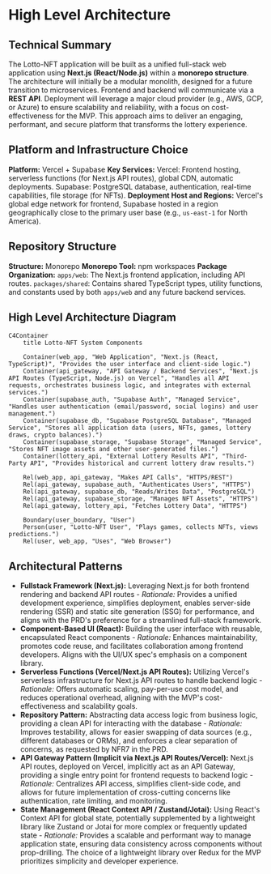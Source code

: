 # High Level Architecture

## Technical Summary

The Lotto-NFT application will be built as a unified full-stack web application using **Next.js (React/Node.js)** within a **monorepo structure**. The architecture will initially be a modular monolith, designed for a future transition to microservices. Frontend and backend will communicate via a **REST API**. Deployment will leverage a major cloud provider (e.g., AWS, GCP, or Azure) to ensure scalability and reliability, with a focus on cost-effectiveness for the MVP. This approach aims to deliver an engaging, performant, and secure platform that transforms the lottery experience.

## Platform and Infrastructure Choice

**Platform:** Vercel + Supabase
**Key Services:** Vercel: Frontend hosting, serverless functions (for Next.js API routes), global CDN, automatic deployments. Supabase: PostgreSQL database, authentication, real-time capabilities, file storage (for NFTs).
**Deployment Host and Regions:** Vercel's global edge network for frontend, Supabase hosted in a region geographically close to the primary user base (e.g., `us-east-1` for North America).

## Repository Structure

**Structure:** Monorepo
**Monorepo Tool:** npm workspaces
**Package Organization:** `apps/web`: The Next.js frontend application, including API routes. `packages/shared`: Contains shared TypeScript types, utility functions, and constants used by both `apps/web` and any future backend services.

## High Level Architecture Diagram

```mermaid
C4Container
    title Lotto-NFT System Components

    Container(web_app, "Web Application", "Next.js (React, TypeScript)", "Provides the user interface and client-side logic.")
    Container(api_gateway, "API Gateway / Backend Services", "Next.js API Routes (TypeScript, Node.js) on Vercel", "Handles all API requests, orchestrates business logic, and integrates with external services.")
    Container(supabase_auth, "Supabase Auth", "Managed Service", "Handles user authentication (email/password, social logins) and user management.")
    Container(supabase_db, "Supabase PostgreSQL Database", "Managed Service", "Stores all application data (users, NFTs, games, lottery draws, crypto balances).")
    Container(supabase_storage, "Supabase Storage", "Managed Service", "Stores NFT image assets and other user-generated files.")
    Container(lottery_api, "External Lottery Results API", "Third-Party API", "Provides historical and current lottery draw results.")

    Rel(web_app, api_gateway, "Makes API Calls", "HTTPS/REST")
    Rel(api_gateway, supabase_auth, "Authenticates Users", "HTTPS")
    Rel(api_gateway, supabase_db, "Reads/Writes Data", "PostgreSQL")
    Rel(api_gateway, supabase_storage, "Manages NFT Assets", "HTTPS")
    Rel(api_gateway, lottery_api, "Fetches Lottery Data", "HTTPS")

    Boundary(user_boundary, "User")
    Person(user, "Lotto-NFT User", "Plays games, collects NFTs, views predictions.")
    Rel(user, web_app, "Uses", "Web Browser")
```

## Architectural Patterns

-   **Fullstack Framework (Next.js):** Leveraging Next.js for both frontend rendering and backend API routes - _Rationale:_ Provides a unified development experience, simplifies deployment, enables server-side rendering (SSR) and static site generation (SSG) for performance, and aligns with the PRD's preference for a streamlined full-stack framework.
-   **Component-Based UI (React):** Building the user interface with reusable, encapsulated React components - _Rationale:_ Enhances maintainability, promotes code reuse, and facilitates collaboration among frontend developers. Aligns with the UI/UX spec's emphasis on a component library.
-   **Serverless Functions (Vercel/Next.js API Routes):** Utilizing Vercel's serverless infrastructure for Next.js API routes to handle backend logic - _Rationale:_ Offers automatic scaling, pay-per-use cost model, and reduces operational overhead, aligning with the MVP's cost-effectiveness and scalability goals.
-   **Repository Pattern:** Abstracting data access logic from business logic, providing a clean API for interacting with the database - _Rationale:_ Improves testability, allows for easier swapping of data sources (e.g., different databases or ORMs), and enforces a clear separation of concerns, as requested by NFR7 in the PRD.
-   **API Gateway Pattern (Implicit via Next.js API Routes/Vercel):** Next.js API routes, deployed on Vercel, implicitly act as an API Gateway, providing a single entry point for frontend requests to backend logic - _Rationale:_ Centralizes API access, simplifies client-side code, and allows for future implementation of cross-cutting concerns like authentication, rate limiting, and monitoring.
-   **State Management (React Context API / Zustand/Jotai):** Using React's Context API for global state, potentially supplemented by a lightweight library like Zustand or Jotai for more complex or frequently updated state - _Rationale:_ Provides a scalable and performant way to manage application state, ensuring data consistency across components without prop-drilling. The choice of a lightweight library over Redux for the MVP prioritizes simplicity and developer experience.
